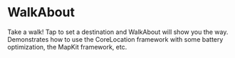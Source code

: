 # WalkAbout
Take a walk! Tap to set a destination and WalkAbout will show you the way. Demonstrates how to use the CoreLocation framework with some battery optimization, the MapKit framework, etc.
